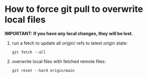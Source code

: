 # How to force git pull to overwrite local files

**IMPORTANT: If you have any local changes, they will be lost.**

1. run a fetch to update all origin/<branch> refs to latest origin state:

	`git fetch --all`

2. overwrite local files with fetched remote files:

	`git reset --hard origin/main`